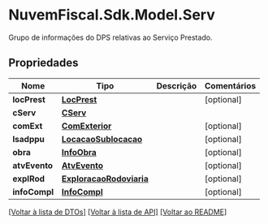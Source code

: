 # NuvemFiscal.Sdk.Model.Serv
Grupo de informações do DPS relativas ao Serviço Prestado.

## Propriedades

Nome | Tipo | Descrição | Comentários
------------ | ------------- | ------------- | -------------
**locPrest** | [**LocPrest**](LocPrest.md) |  | [optional] 
**cServ** | [**CServ**](CServ.md) |  | 
**comExt** | [**ComExterior**](ComExterior.md) |  | [optional] 
**lsadppu** | [**LocacaoSublocacao**](LocacaoSublocacao.md) |  | [optional] 
**obra** | [**InfoObra**](InfoObra.md) |  | [optional] 
**atvEvento** | [**AtvEvento**](AtvEvento.md) |  | [optional] 
**explRod** | [**ExploracaoRodoviaria**](ExploracaoRodoviaria.md) |  | [optional] 
**infoCompl** | [**InfoCompl**](InfoCompl.md) |  | [optional] 

[[Voltar à lista de DTOs]](../README.md#documentation-for-models) [[Voltar à lista de API]](../README.md#documentation-for-api-endpoints) [[Voltar ao README]](../README.md)

